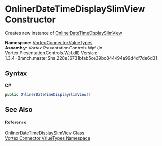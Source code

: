 # OnlinerDateTimeDisplaySlimView Constructor 
 

Creates new instance of <a href="T_Vortex_Connector_ValueTypes_OnlinerDateTimeDisplaySlimView.md">OnlinerDateTimeDisplaySlimView</a>

**Namespace:**&nbsp;<a href="N_Vortex_Connector_ValueTypes.md">Vortex.Connector.ValueTypes</a><br />**Assembly:**&nbsp;Vortex.Presentation.Controls.Wpf (in Vortex.Presentation.Controls.Wpf.dll) Version: 1.3.4+Branch.master.Sha.228e36731bfab5de39bc844494a99d4df7de6d31

## Syntax

**C#**<br />
``` C#
public OnlinerDateTimeDisplaySlimView()
```


## See Also


#### Reference
<a href="T_Vortex_Connector_ValueTypes_OnlinerDateTimeDisplaySlimView.md">OnlinerDateTimeDisplaySlimView Class</a><br /><a href="N_Vortex_Connector_ValueTypes.md">Vortex.Connector.ValueTypes Namespace</a><br />